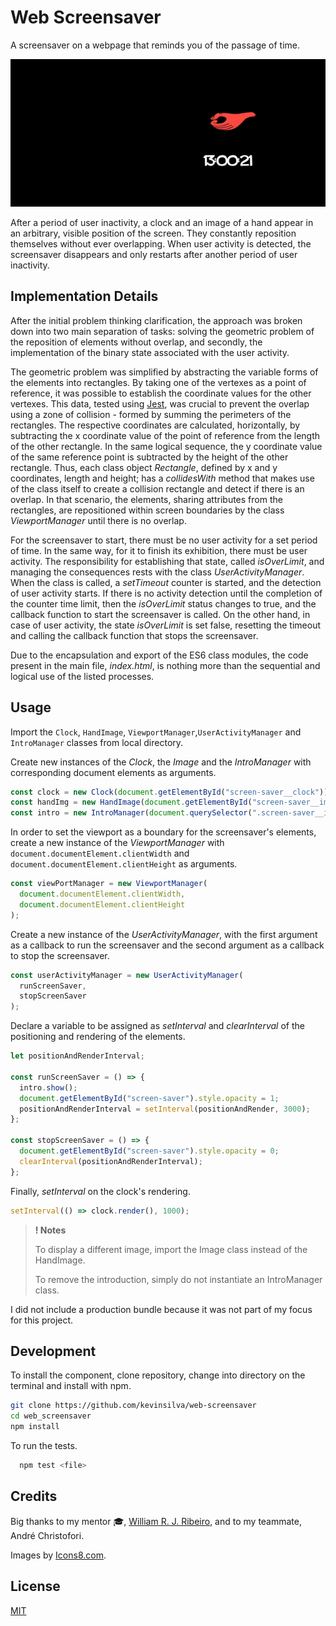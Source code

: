 # Web Screensaver

A screensaver on a webpage that reminds you of the passage of time.

![preview](others/web_screensaver.gif)

After a period of user inactivity, a clock and an image of a hand appear in an arbitrary, visible position of the screen. They constantly reposition themselves without ever overlapping. When user activity is detected, the screensaver disappears and only restarts after another period of user inactivity.

## Implementation Details

After the initial problem thinking clarification, the approach was broken down into two main separation of tasks: solving the geometric problem of the reposition of elements without overlap, and secondly, the implementation of the binary state associated with the user activity.

The geometric problem was simplified by abstracting the variable forms of the elements into rectangles. By taking one of the vertexes as a point of reference, it was possible to establish the coordinate values for the other vertexes. This data, tested using [Jest](https://jestjs.io/), was crucial to prevent the overlap using a zone of collision - formed by summing the perimeters of the rectangles. The respective coordinates are calculated, horizontally, by subtracting the x coordinate value of the point of reference from the length of the other rectangle. In the same logical sequence, the y coordinate value of the same reference point is subtracted by the height of the other rectangle. Thus, each class object _Rectangle_, defined by x and y coordinates, length and height; has a _collidesWith_ method that makes use of the class itself to create a collision rectangle and detect if there is an overlap. In that scenario, the elements, sharing attributes from the rectangles, are repositioned within screen boundaries by the class _ViewportManager_ until there is no overlap.

For the screensaver to start, there must be no user activity for a set period of time. In the same way, for it to finish its exhibition, there must be user activity. The responsibility for establishing that state, called _isOverLimit_, and managing the consequences rests with the class _UserActivityManager_. When the class is called, a _setTimeout_ counter is started, and the detection of user activity starts. If there is no activity detection until the completion of the counter time limit, then the _isOverLimit_ status changes to true, and the callback function to start the screensaver is called. On the other hand, in case of user activity, the state _isOverLimit_ is set false, resetting the timeout and calling the callback function that stops the screensaver.

Due to the encapsulation and export of the ES6 class modules, the code present in the main file, _index.html_, is nothing more than the sequential and logical use of the listed processes.

## Usage

Import the `Clock`, `HandImage`, `ViewportManager`,`UserActivityManager` and `IntroManager` classes from local directory.

Create new instances of the _Clock_, the _Image_ and the _IntroManager_ with corresponding document elements as arguments.

```js
const clock = new Clock(document.getElementById("screen-saver__clock"));
const handImg = new HandImage(document.getElementById("screen-saver__img"));
const intro = new IntroManager(document.querySelector(".screen-saver__intro"));
```

In order to set the viewport as a boundary for the screensaver's elements, create a new instance of the _ViewportManager_ with `document.documentElement.clientWidth` and `document.documentElement.clientHeight` as arguments.

```js
const viewPortManager = new ViewportManager(
  document.documentElement.clientWidth,
  document.documentElement.clientHeight
);
```

Create a new instance of the _UserActivityManager_, with the first argument as a callback to run the screensaver and the second argument as a callback to stop the screensaver.

```js
const userActivityManager = new UserActivityManager(
  runScreenSaver,
  stopScreenSaver
);
```

Declare a variable to be assigned as _setInterval_ and _clearInterval_ of the positioning and rendering of the elements.

```js
let positionAndRenderInterval;

const runScreenSaver = () => {
  intro.show();
  document.getElementById("screen-saver").style.opacity = 1;
  positionAndRenderInterval = setInterval(positionAndRender, 3000);
};

const stopScreenSaver = () => {
  document.getElementById("screen-saver").style.opacity = 0;
  clearInterval(positionAndRenderInterval);
};
```

Finally, _setInterval_ on the clock's rendering.

```js
setInterval(() => clock.render(), 1000);
```

> **! Notes**
>
> To display a different image, import the Image class instead of the HandImage.
>
> To remove the introduction, simply do not instantiate an IntroManager class.

I did not include a production bundle because it was not part of my focus for this project.

## Development

To install the component, clone repository, change into directory on the terminal and install with npm.


```bash
git clone https://github.com/kevinsilva/web-screensaver
cd web_screensaver
npm install
```

To run the tests.

```bash
  npm test <file>
```

## Credits

Big thanks to my mentor 🎓, [William R. J. Ribeiro](https://github.com/williamrjribeiro/), and to my teammate, André Christofori.

Images by [Icons8.com](https://icons8.com/).

## License

[MIT](https://choosealicense.com/licenses/mit/)
